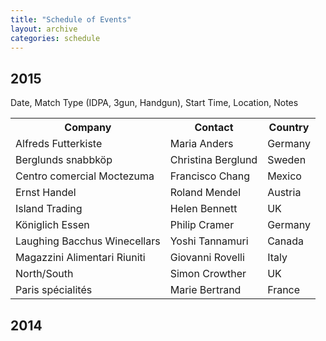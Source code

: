 ```yaml
---
title: "Schedule of Events"
layout: archive
categories: schedule
---
```



<script src="http://ajax.googleapis.com/ajax/libs/jquery/1.8.3/jquery.min.js">

<script src="/css/plugins/tidy-table.min.js"></script>
<script>
$(document).ready(function() {
	$('#container')
		.TidyTable({
			columnTitles: ['Column A', 'Column B', 'Column C', 'Column D', 'Column E'],
			columnValues: [
				['1', '1A', '1B', '1C', '1D', '1E'],
				['2', '2A', '2B', '2C', '2D', '2E'],
				['3', '3A', '3B', '3C', '3D', '3E'],
				['4', '4A', '4B', '4C', '4D', '4E'],
				['5', '5A', '5B', '5C', '5D', '5E']
			]
		});
});
</script>

<link rel="stylesheet" type="text/css" href="/css/tidy-table.min.css">



<h2>2015</h2>

Date, Match Type (IDPA, 3gun, Handgun), Start Time, Location, Notes

<table id="customers">
  <tr>
    <th>Company</th>
    <th>Contact</th>
    <th>Country</th>
  </tr>
  <tr>
    <td>Alfreds Futterkiste</td>
    <td>Maria Anders</td>
    <td>Germany</td>
  </tr>
  <tr class="alt">
    <td>Berglunds snabbköp</td>
    <td>Christina Berglund</td>
    <td>Sweden</td>
  </tr>
  <tr>
    <td>Centro comercial Moctezuma</td>
    <td>Francisco Chang</td>
    <td>Mexico</td>
  </tr>
  <tr class="alt">
    <td>Ernst Handel</td>
    <td>Roland Mendel</td>
    <td>Austria</td>
  </tr>
  <tr>
    <td>Island Trading</td>
    <td>Helen Bennett</td>
    <td>UK</td>
  </tr>
  <tr class="alt">
    <td>Königlich Essen</td>
    <td>Philip Cramer</td>
    <td>Germany</td>
  </tr>
  <tr>
    <td>Laughing Bacchus Winecellars</td>
    <td>Yoshi Tannamuri</td>
    <td>Canada</td>
  </tr>
  <tr class="alt">
    <td>Magazzini Alimentari Riuniti</td>
    <td>Giovanni Rovelli</td>
    <td>Italy</td>
  </tr>
  <tr>
    <td>North/South</td>
    <td>Simon Crowther</td>
    <td>UK</td>
  </tr>
  <tr class="alt">
    <td>Paris spécialités</td>
    <td>Marie Bertrand</td>
    <td>France</td>
  </tr>
</table>

<h2>2014</h2>